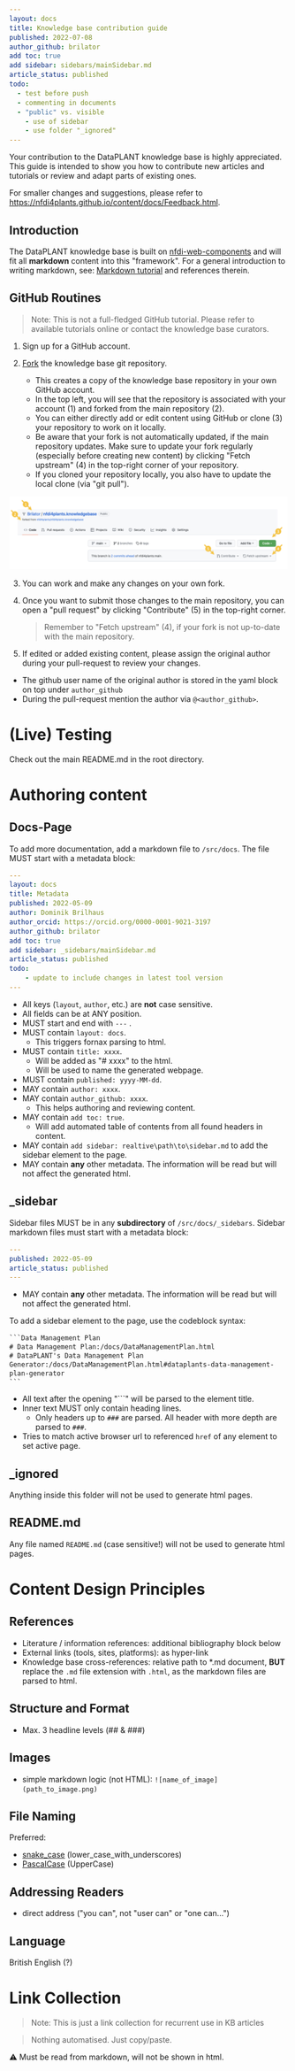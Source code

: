```yaml
---
layout: docs
title: Knowledge base contribution guide
published: 2022-07-08
author_github: brilator
add toc: true
add sidebar: sidebars/mainSidebar.md
article_status: published
todo:
  - test before push
  - commenting in documents
  - "public" vs. visible
    - use of sidebar
    - use folder "_ignored"
---
```


Your contribution to the DataPLANT knowledge base is highly appreciated.
This guide is intended to show you how to contribute new articles and tutorials or review and adapt parts of existing ones.
<!-- most efficiently for you and the knowledge base curators -->

For smaller changes and suggestions, please refer to https://nfdi4plants.github.io/content/docs/Feedback.html.

## Introduction

The DataPLANT knowledge base is built on [nfdi-web-components](https://nfdi4plants.github.io/web-components-docs/) and will fit all **markdown** content into this "framework".
For a general introduction to writing markdown, see: [Markdown tutorial](tutorials/markdown.md) and references therein.

## GitHub Routines

> Note: This is not a full-fledged GitHub tutorial. Please refer to available tutorials online or contact the knowledge base curators.

1. Sign up for a GitHub account.
2. [Fork](https://github.com/nfdi4plants/nfdi4plants.github.io/fork) the knowledge base git repository.
   
   - This creates a copy of the knowledge base repository in your own GitHub account.
   - In the top left, you will see that the repository is associated with your account (1) and forked from the main repository (2).
   - You can either directly add or edit content using GitHub or clone (3) your repository to work on it locally.
   - Be aware that your fork is not automatically updated, if the main repository updates. Make sure to update your fork regularly (especially before creating new content) by clicking "Fetch upstream" (4) in the top-right corner of your repository.
   - If you cloned your repository locally, you also have to update the local clone (via "git pull").
   
  ![Git Routine](./img/contribution_git.png)

3. You can work and make any changes on your own fork.

4. Once you want to submit those changes to the main repository, you can open a "pull request" by clicking "Contribute" (5) in the top-right corner.
   > Remember to "Fetch upstream" (4), if your fork is not up-to-date with the main repository.

5. If edited or added existing content, please assign the original author during your pull-request to review your changes.
  - The github user name of the original author is stored in the yaml block on top under `author_github`
  - During the pull-request mention the author via `@<author_github>`.

# (Live) Testing

Check out the main README.md in the root directory.

# Authoring content

## Docs-Page

To add more documentation, add a markdown file to `/src/docs`. The file MUST start with a metadata block:

<!--used yml here as code language for nice color syntax-->
```yml
---
layout: docs
title: Metadata
published: 2022-05-09
author: Dominik Brilhaus
author_orcid: https://orcid.org/0000-0001-9021-3197
author_github: brilator
add toc: true
add sidebar: _sidebars/mainSidebar.md
article_status: published
todo:
    - update to include changes in latest tool version
---
```

- All keys (`layout`, `author`, etc.) are **not** case sensitive.
- All fields can be at ANY position.
- MUST start and end with `---` .
- MUST contain `layout: docs`.
  - This triggers fornax parsing to html.
- MUST contain `title: xxxx`.
  - Will be added as "# xxxx" to the html.
  - Will be used to name the generated webpage.
- MUST contain `published: yyyy-MM-dd`.
- MAY contain `author: xxxx`.
- MAY contain `author_github: xxxx`.
  - This helps authoring and reviewing content. 
- MAY contain `add toc: true`.
  - Will add automated table of contents from all found headers in content.
- MAY contain `add sidebar: realtive\path\to\sidebar.md` to add the sidebar element to the page.
- MAY contain **any** other metadata. The information will be read but will not affect the generated html.

## _sidebar

Sidebar files MUST be in any **subdirectory** of `/src/docs/_sidebars`. Sidebar markdown files must start with a metadata block:

```yml
---
published: 2022-05-09
article_status: published
---
```

- MAY contain **any** other metadata. The information will be read but will not affect the generated html.

To add a sidebar element to the page, use the codeblock syntax:

<pre><code>```Data Management Plan
# Data Management Plan:/docs/DataManagementPlan.html
# DataPLANT's Data Management Plan Generator:/docs/DataManagementPlan.html#dataplants-data-management-plan-generator
```</code></pre>

- All text after the opening "```" will be parsed to the element title.
- Inner text MUST only contain heading lines.
  - Only headers up to `###` are parsed. All header with more depth are parsed to `###`.
- Tries to match active browser url to referenced ``href`` of any element to set active page.

## _ignored

Anything inside this folder will not be used to generate html pages.

## README.md

Any file named `README.md` (case sensitive!) will not be used to generate html pages.

# Content Design Principles

## References

- Literature / information references: additional bibliography block below
- External links (tools, sites, platforms): as hyper-link
- Knowledge base cross-references: relative path to *.md document, **BUT** replace the `.md` file extension with `.html`, as the markdown files are parsed to html.

## Structure and Format

- Max. 3 headline levels (## & ###)

## Images

- simple markdown logic (not HTML): `![name_of_image](path_to_image.png)`

## File Naming

Preferred: 
- [snake_case](https://en.wikipedia.org/wiki/Snake_case) (lower_case_with_underscores) 
- [PascalCase](https://techterms.com/definition/pascalcase) (UpperCase)

## Addressing Readers

- direct address ("you can", not "user can" or "one can...")

## Language

British English (?)


# Link Collection

> Note: This is just a link collection for recurrent use in KB articles

> Nothing automatised. Just copy/paste.

⚠️ Must be read from markdown, will not be shown in html.

<!-- Links to DataPLANT knowledge base (kb-) -->

[kb-AnnotatedResearchContext]: ./AnnotatedResearchContext.html "Annotated Research Context"
[kb-DataHub]: ./DataHub.html "DataPLANT DataHUB"
[kb-DataManagementPlan]: ./DataManagementPlan.html "Data Management Plan"
[kb-DataPublications]: ./DataPublications.html "Data Publication"
[kb-DataSharing]: ./DataSharing.html "Data Sharing"
[kb-FairDataPrinciples]: ./FairDataPrinciples.html "FAIR Data principles"
[kb-Metadata]: ./Metadata.html "Metadata"
[kb-PersistentIdentifiers]: ./PersistentIdentifiers.html "Persistent Identifiers"
[kb-PublicDataRepositories]: ./PublicDataRepositories.html "Repositories"
[kb-QuickStart_arc]: ./QuickStart_arc.html "Quickstart ARC"
[kb-ResearchDataManagement]: ./ResearchDataManagement.html "Research Data Management"
[kb-VersionControlGit]: ./VersionControlGit.html "Git"

<!-- Links to DataPLANT Homepage (hp-) -->

[hp-Registration]: <https://register.nfdi4plants.org/registration> "DataPLANT Registration"
[hp-DataHUB]: <https://git.nfdi4plants.org> "DataPLANT DataHUB"
[hp-HelpDesk]: <https://helpdesk.nfdi4plants.org> "DataPLANT Help Desk"

<!-- Links to DataPLANT GitHub (gh-) -->

[gh-ArcSpecs]: <https://github.com/nfdi4plants/ARC-specification/> "ARC specifications"
[gh-ArcCommander]: <https://github.com/nfdi4plants/arcCommander/wiki> "ArcCommander Wiki"
[gh-Swate]: <https://github.com/nfdi4plants/Swate/wiki> "Swate Wiki"

<!-- Links to external (ext-) sources -->

[ext-galaxy]: <https://plants.usegalaxy.eu/> "Galaxy Plants"
[ext-omero]: <https://www.openmicroscopy.org/omero/> "Omero"
[ext-zenodo]: <https://zenodo.org/> "Zenodo"
[ext-invenio]: <https://inveniosoftware.org/products/rdm/> "Invenio"
[ext-DataJournals]: https://www.researchdata.uni-jena.de/en/information/data-publication "RDM Jena Data Journals"

[ext-EBI-PRIDE]: https://www.ebi.ac.uk/pride/ "EBI PRIDE"
[ext-re3data]: https://www.re3data.org/ "re3data.org"
[ext-CreativeCommons]: https://creativecommons.org/ "Creative Commons"
[ext-DublinCore]: <https://www.dublincore.org/specifications/dublin-core/dcmi-terms/> "DublinCore"
[ext-DataCite]: <https://schema.datacite.org>  "DataCite"
[fairsharing.org]: https://fairsharing.org/search?fairsharingRegistry=Standard "Standards at fairsharing.org"
[doi]: https://www.doi.org/ "Digital Object Identifier"
[orcid]: https://www.orcid.org/ "ORCID"